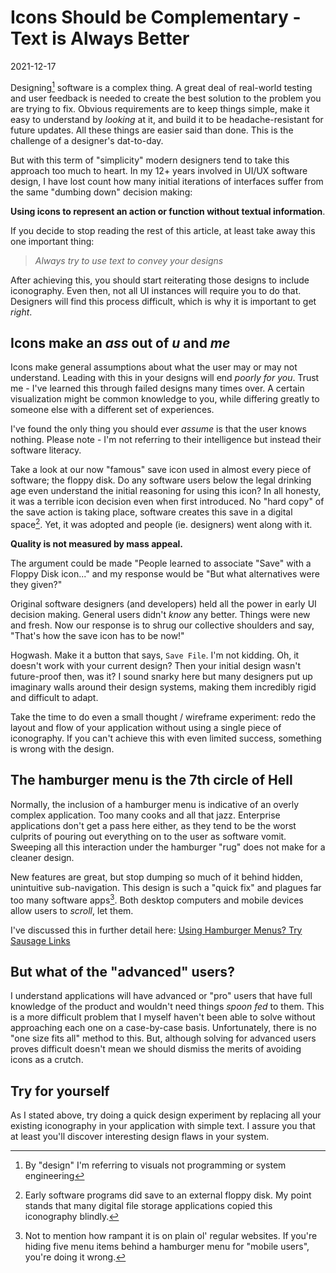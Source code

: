 # Icons Should be Complementary - Text is Always Better

2021-12-17

Designing[^1] software is a complex thing. A great deal of real-world testing and user feedback is needed to create the best solution to the problem you are trying to fix. Obvious requirements are to keep things simple, make it easy to understand by *looking* at it, and build it to be headache-resistant for future updates. All these things are easier said than done. This is the challenge of a designer's dat-to-day.

But with this term of "simplicity" modern designers tend to take this approach too much to heart. In my 12+ years involved in UI/UX software design, I have lost count how many initial iterations of interfaces suffer from the same "dumbing down" decision making:

**Using icons to represent an action or function without textual information**.

If you decide to stop reading the rest of this article, at least take away this one important thing:

> *Always try to use text to convey your designs*

After achieving this, you should start reiterating those designs to include iconography. Even then, not all UI instances will require you to do that. Designers will find this process difficult, which is why it is important to get *right*.

## Icons make an *ass* out of *u* and *me*

Icons make general assumptions about what the user may or may not understand. Leading with this in your designs will end *poorly for you*. Trust me - I've learned this through failed designs many times over. A certain visualization might be common knowledge to you, while differing greatly to someone else with a different set of experiences.

I've found the only thing you should ever *assume* is that the user knows nothing. Please note - I'm not referring to their intelligence but instead their software literacy.

Take a look at our now "famous" save icon used in almost every piece of software; the floppy disk. Do any software users below the legal drinking age even understand the initial reasoning for using this icon? In all honesty, it was a terrible icon decision even when first introduced. No "hard copy" of the save action is taking place, software creates this save in a digital space[^2]. Yet, it was adopted and people (ie. designers) went along with it.

**Quality is not measured by mass appeal.**

The argument could be made "People learned to associate "Save" with a Floppy Disk icon..." and my response would be "But what alternatives were they given?"

Original software designers (and developers) held all the power in early UI decision making. General users didn't *know* any better. Things were new and fresh. Now our response is to shrug our collective shoulders and say, "That's how the save icon has to be now!"

Hogwash. Make it a button that says, `Save File`. I'm not kidding. Oh, it doesn't work with your current design? Then your initial design wasn't future-proof then, was it? I sound snarky here but many designers put up imaginary walls around their design systems, making them incredibly rigid and difficult to adapt.

Take the time to do even a small thought / wireframe experiment: redo the layout and flow of your application without using a single piece of iconography. If you can't achieve this with even limited success, something is wrong with the design.

## The hamburger menu is the 7th circle of Hell

Normally, the inclusion of a hamburger menu is indicative of an overly complex application. Too many cooks and all that jazz. Enterprise applications don't get a pass here either, as they tend to be the worst culprits of pouring out everything on to the user as software vomit. Sweeping all this interaction under the hamburger "rug" does not make for a cleaner design.

New features are great, but stop dumping so much of it behind hidden, unintuitive sub-navigation. This design is such a "quick fix" and plagues far too many software apps[^3]. Both desktop computers and mobile devices allow users to *scroll*, let them.

I've discussed this in further detail here: [Using Hamburger Menus? Try Sausage Links](https://bt.ht/hamburger-menu-alternative/)

## But what of the "advanced" users?

I understand applications will have advanced or "pro" users that have full knowledge of the product and wouldn't need things *spoon fed* to them. This is a more difficult problem that I myself haven't been able to solve without approaching each one on a case-by-case basis. Unfortunately, there is no "one size fits all" method to this. But, although solving for advanced users proves difficult doesn't mean we should dismiss the merits of avoiding icons as a crutch.

## Try for yourself

As I stated above, try doing a quick design experiment by replacing all your existing iconography in your application with simple text. I assure you that at least you'll discover interesting design flaws in your system.

[^1]: By "design" I'm referring to visuals not programming or system engineering
[^2]: Early software programs did save to an external floppy disk. My point stands that many digital file storage applications copied this iconography blindly.
[^3]: Not to mention how rampant it is on plain ol' regular websites. If you're hiding five menu items behind a hamburger menu for "mobile users", you're doing it wrong.
